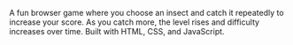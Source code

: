 A fun browser game where you choose an insect and catch it repeatedly to increase your score. As you catch more, the level rises and difficulty increases over time. Built with HTML, CSS, and JavaScript.
 

